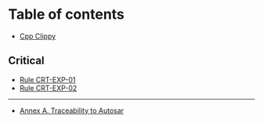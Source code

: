 # Table of contents

* [Cpp Clippy](README.md)

## Critical

* [Rule CRT-EXP-01](critical/rule-crt-exp-01.md)
* [Rule CRT-EXP-02](critical/rule-crt-exp-02.md)

***

* [Annex A. Traceability to Autosar](annex-a.-traceability-to-autosar.md)
